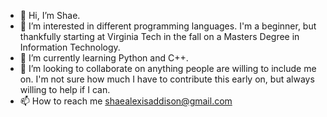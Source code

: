 - 👋 Hi, I’m Shae. 
- 👀 I’m interested in different programming languages. I'm a beginner, but thankfully starting at Virginia Tech in the fall on a Masters Degree in Information Technology.
- 🌱 I’m currently learning Python and C++.
- 💞️ I’m looking to collaborate on anything people are willing to include me on. I'm not sure how much I have to contribute this early on, but always willing to help if I can.
- 📫 How to reach me shaealexisaddison@gmail.com

<!---
thereisnospoon1223/thereisnospoon1223 is a ✨ special ✨ repository because its `README.md` (this file) appears on your GitHub profile.
You can click the Preview link to take a look at your changes.
--->
